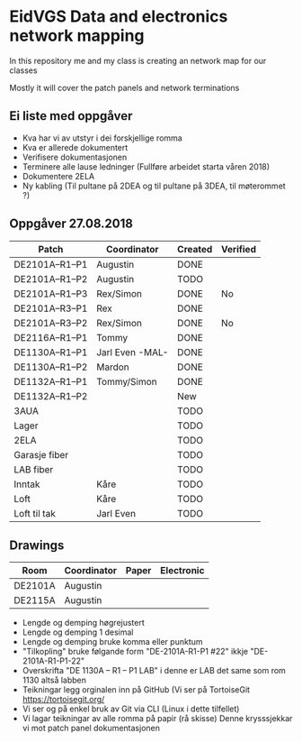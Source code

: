 <h1>EidVGS Data and electronics network mapping</h1>

<p>In this repository me and my class is creating an network map for our classes</p>
<p>Mostly it will cover the patch panels and network terminations</p>

## Ei liste med oppgåver 

* Kva har vi av utstyr i dei forskjellige romma
* Kva er allerede dokumentert
* Verifisere dokumentasjonen
* Terminere alle lause ledninger (Fullføre arbeidet starta våren 2018)
* Dokumentere 2ELA
* Ny kabling (Til pultane på 2DEA og til pultane på 3DEA, til møterommet ?)

## Oppgåver 27.08.2018
|    Patch    |     Coordinator     |Created|Verified|
|-------------|---------------------|-------|--------|
|DE2101A–R1–P1| Augustin            |DONE   |        |
|DE2101A–R1–P2| Augustin            |TODO   |        |
|DE2101A–R1–P3| Rex/Simon           |DONE   |No      |
|DE2101A–R3–P1| Rex                 |DONE   |        |
|DE2101A–R3–P2| Rex/Simon           |DONE   |No      |
|DE2116A–R1–P1| Tommy               |DONE   |        |
|DE1130A–R1–P1| Jarl Even   -MAL-   |DONE   |        |
|DE1130A–R1–P2| Mardon              |DONE   |        |
|DE1132A–R1–P1| Tommy/Simon         |DONE   |        |
|DE1132A–R1–P2|                     |New    |        |
|3AUA         |                     |TODO   |        |
|Lager        |                     |TODO   |        |
|2ELA         |                     |TODO   |        |
|Garasje fiber|                     |TODO   |        |
|LAB fiber    |                     |TODO   |        |
|Inntak       | Kåre                |TODO   |        |
|Loft         | Kåre                |TODO   |        |
|Loft til tak | Jarl Even           |TODO   |        |

## Drawings 
|    Room     |     Coordinator     | Paper | Electronic  |
|-------------|---------------------|-------|-------------|
|DE2101A      |Augustin             |       |             |
|DE2115A      |Augustin             |       |             |

* Lengde og demping høgrejustert
* Lengde og demping 1 desimal
* Lengde og demping bruke komma eller punktum
* "Tilkopling" bruke følgande form "DE-2101A-R1-P1 #22"  ikkje "DE-2101A-R1-P1-22"
* Overskrifta "DE 1130A – R1 – P1 LAB" i denne er LAB det same som rom 1130 altså labben
* Teikningar legg orginalen inn på GitHub (Vi ser på TortoiseGit https://tortoisegit.org/
* Vi ser og på enkel bruk av Git via CLI (Linux i dette tilfellet)
* Vi lagar teikningar av alle romma på papir (rå skisse) Denne krysssjekkar vi mot patch panel dokumentasjonen



